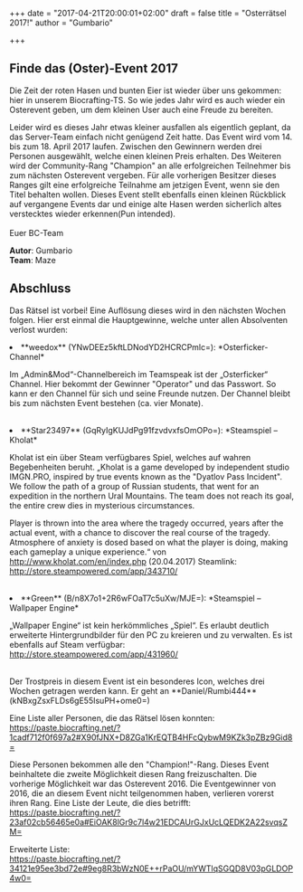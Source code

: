 +++
date = "2017-04-21T20:00:01+02:00"
draft = false
title = "Osterrätsel 2017!"
author = "Gumbario"

+++
## Finde das (Oster)-Event 2017

Die Zeit der roten Hasen und bunten Eier ist wieder über uns gekommen: hier in unserem Biocrafting-TS. So wie jedes Jahr wird es auch wieder ein Osterevent geben, um dem kleinen User auch eine Freude zu bereiten.

Leider wird es dieses Jahr etwas kleiner ausfallen als eigentlich geplant, da das Server-Team einfach nicht genügend Zeit hatte.
Das Event wird vom 14. bis zum 18. April 2017 laufen. Zwischen den Gewinnern werden drei Personen ausgewählt, welche einen kleinen Preis erhalten. Des Weiteren wird der Community-Rang "Champion" an alle erfolgreichen Teilnehmer bis zum nächsten Osterevent vergeben. Für alle vorherigen Besitzer dieses Ranges gilt eine erfolgreiche Teilnahme am jetzigen Event, wenn sie den Titel behalten wollen. 
Dieses Event stellt ebenfalls einen kleinen Rückblick auf vergangene Events dar und einige alte Hasen werden sicherlich altes verstecktes wieder erkennen(Pun intended).
<br><br>
Euer BC-Team


**Autor**: Gumbario<br>
**Team**: Maze

## Abschluss

Das Rätsel ist vorbei! Eine Auflösung dieses wird in den nächsten Wochen folgen. Hier erst einmal die Hauptgewinne, welche unter allen Absolventen verlost wurden: 


<li>**weedox** (YNwDEEz5kftLDNodYD2HCRCPmlc=): *Osterficker-Channel*

Im „Admin&Mod“-Channelbereich im Teamspeak ist der „Osterficker“ Channel. Hier bekommt der Gewinner "Operator" und das Passwort. So kann er den Channel für sich und seine Freunde nutzen. Der Channel bleibt bis zum nächsten Event bestehen (ca. vier Monate). 

<br>
<li>**Star23497** (GqRyIgKUJdPg91fzvdvxfsOmOPo=): *Steamspiel – Kholat*

Kholat ist ein über Steam verfügbares Spiel, welches auf wahren Begebenheiten beruht. 
„Kholat is a game developed by independent studio IMGN.PRO, inspired by true events known as the "Dyatlov Pass Incident". We follow the path of a group of Russian students, that went for an expedition in the northern Ural Mountains. The team does not reach its goal, the entire crew dies in mysterious circumstances.

Player is thrown into the area where the tragedy occurred, years after the actual event, with a chance to discover the real course of the tragedy. Atmosphere of anxiety is dosed based on what the player is doing, making each gameplay a unique experience.“ von http://www.kholat.com/en/index.php (20.04.2017) Steamlink: http://store.steampowered.com/app/343710/

<br>
<li>**Green** (B/n8X7o1+2R6wFOaT7c5uXw/MJE=): *Steamspiel – Wallpaper Engine*

„Wallpaper Engine“ ist kein herkömmliches „Spiel“. Es erlaubt deutlich erweiterte Hintergrundbilder für den PC zu kreieren und zu verwalten. Es ist ebenfalls auf Steam verfügbar: http://store.steampowered.com/app/431960/

<br>
Der Trostpreis in diesem Event ist ein besonderes Icon, welches drei Wochen getragen werden kann. Er geht an **Daniel/Rumbi444** (kNBxgZsxFLDs6gE55IsuPH+ome0=)

Eine Liste aller Personen, die das Rätsel lösen konnten: <br> https://paste.biocrafting.net/?1cadf712f0f697a2#X90fJNX+D8ZGa1KrEQTB4HFcQybwM9KZk3pZBz9Gid8=

Diese Personen bekommen alle den "Champion!"-Rang. Dieses Event beinhaltete die zweite Möglichkeit diesen Rang freizuschalten. Die vorherige Möglichkeit war das Osterevent 2016. 
Die Eventgewinner von 2016, die an diesem Event nicht teilgenommen haben, verlieren vorerst ihren Rang. 
Eine Liste der Leute, die dies betrifft: <br> https://paste.biocrafting.net/?23af02cb56465e0a#EiOAK8lGr9c7l4w21EDCAUrGJxUcLQEDK2A22svqsZM=

Erweiterte Liste: <br> https://paste.biocrafting.net/?34121e95ee3bd72e#9eg8R3bWzN0E++rPaOU/mYWTlqSGQD8V03pGLDOP4w0=
